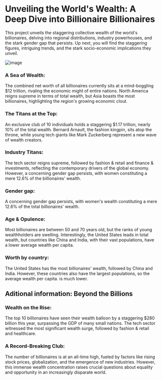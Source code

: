 # Unveiling the World's Wealth: A Deep Dive into Billionaire Billionaires
This project unveils the staggering collective wealth of the world's billionaires, delving into regional distributions, industry powerhouses, and the stark gender gap that persists. Up next, you will find the staggering figures, intriguing trends, and the stark socio-economic implications they unveil.

![image](https://github.com/HansselMorales/ProjectsPortfolio/assets/122589585/95750ed6-80cc-44df-b962-5702dc8c6af6)


### A Sea of Wealth:
The combined net worth of all billionaires currently sits at a mind-boggling $12 trillion, rivaling the economic might of entire nations. North America reigns supreme in terms of total wealth, but Asia boasts the most billionaires, highlighting the region's growing economic clout.

### The Titans at the Top:
An exclusive club of 10 individuals holds a staggering $1.17 trillion, nearly 10% of the total wealth. Bernard Arnault, the fashion kingpin, sits atop the throne, while young tech giants like Mark Zuckerberg represent a new wave of wealth creators.

### Industry Titans:
The tech sector reigns supreme, followed by fashion & retail and finance & investments, reflecting the contemporary drivers of the global economy. However, a concerning gender gap persists, with women constituting a mere 12.6% of the billionaires' wealth.

### Gender gap:
A concerning gender gap persists, with women's wealth constituting a mere 12.6% of the total billionaires' wealth.

### Age & Opulence:
Most billionaires are between 50 and 70 years old, but the ranks of young wealthholders are swelling. Interestingly, the United States leads in total wealth, but countries like China and India, with their vast populations, have a lower average wealth per capita.

### Worth by country:
The United States has the most billionaires' wealth, followed by China and India. However, these countries also have the largest populations, so the average wealth per capita. is much lower.

## Aditional information: Beyond the Billions

### Wealth on the Rise:
The top 10 billionaires have seen their wealth balloon by a staggering $280 billion this year, surpassing the GDP of many small nations. The tech sector witnessed the most significant wealth surge, followed by fashion & retail and healthcare.

### A Record-Breaking Club:
The number of billionaires is at an all-time high, fueled by factors like rising stock prices, globalization, and the emergence of new industries. However, this immense wealth concentration raises crucial questions about equality and opportunity in an increasingly disparate world.



